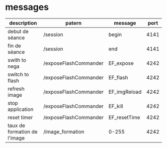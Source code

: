 messages
=======

description                               |  patern               | message       | port |
----------------------------------------- | --------------------- | ------------- | ---- |
debut de séance                           | /session              | begin         | 4141 | 
fin de séance                             | /session              | end           | 4141 |
swith to nega                             | /exposeFlashCommander | EF_expose     | 4242 |
switch to flash                           | /exposeFlashCommander | EF_flash      | 4242 |
refresh image                             | /exposeFlashCommander | EF_imgReload  | 4242 |   
stop application                          | /exposeFlashCommander | EF_kill       | 4242 |
reset timer                               | /exposeFlashCommander | EF_resetTime  | 4242 |
taux de formation de l'image              | /image_formation      | 0-255         | 4242 |

